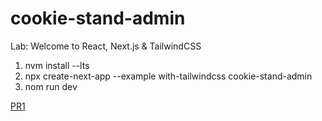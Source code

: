# cookie-stand-admin
Lab: Welcome to React, Next.js &amp; TailwindCSS
1. nvm install --lts
2. npx create-next-app --example with-tailwindcss cookie-stand-admin
3. nom run dev

[PR1](https://github.com/MohmmadNada/cookie-stand-admin/pull/1)